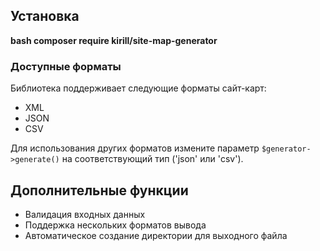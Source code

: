 ## Установка

**bash composer require kirill/site-map-generator**

### Доступные форматы

Библиотека поддерживает следующие форматы сайт-карт:

- XML
- JSON 
- CSV

Для использования других форматов измените параметр `$generator->generate()` на соответствующий тип ('json' или 'csv').

## Дополнительные функции

- Валидация входных данных
- Поддержка нескольких форматов вывода
- Автоматическое создание директории для выходного файла
